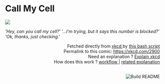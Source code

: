 # <b>Call My Cell</b>

[![](https://imgs.xkcd.com/comics/call_my_cell.png)](https://xkcd.com/2900)

<i>&#39;Hey, can you call my cell?&#39; &#39;...I&#39;m trying, but it says this number is blocked?&#39; &#39;Ok, thanks, just checking.&#39;</i>

<div align="right">
  Fetched directly from
  <a href="https://xkcd.com">
    xkcd
  </a>
  by
  <a href="https://github.com/Vanille-N/Vanille-N/blob/master/fetch">
    this bash script
  </a>
</div>
<div align="right">
  Permalink to this comic:
  <a href="https://xkcd.com/2900">
    https://xkcd.com/2900
  </a>
</div>
<div align="right">
  Need an explanation ?
  <a href="https://www.explainxkcd.com/wiki/index.php/2900">
    Explain xkcd
  </a>
</div>
<div align="right">
  How does this work ?
  <a href="https://github.com/Vanille-N/Vanille-N/blob/master/.github/workflows/build.yml">
    workflow
  </a>
  |
  <a href="https://simonwillison.net/2020/Jul/10/self-updating-profile-readme/">
    related explanation
  </a>
</div><br>

<a href="https://github.com/Vanille-N/Vanille-N/actions"><img src="https://github.com/Vanille-N/Vanille-N/workflows/Build%20README/badge.svg" align="right" alt="Build README"></a>
